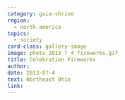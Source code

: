 ```yaml
---
category: gaia-shrine
region:
  - north-america
topics:
  - society
card-class: gallery-image
image: photo_2013_7_4_fireworks.gif
title: Celebration Fireworks
author:
date: 2013-07-4
text: Northeast Ohio
link:
---
```

